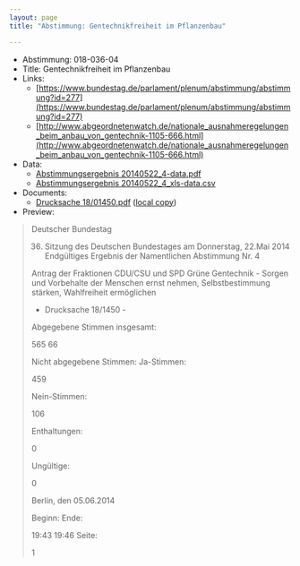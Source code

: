 ```yaml
---
layout: page
title: "Abstimmung: Gentechnikfreiheit im Pflanzenbau"

---
```


* Abstimmung: 018-036-04
* Title: Gentechnikfreiheit im Pflanzenbau
* Links: 
    * [https://www.bundestag.de/parlament/plenum/abstimmung/abstimmung?id=277](https://www.bundestag.de/parlament/plenum/abstimmung/abstimmung?id=277)
    * [http://www.abgeordnetenwatch.de/nationale_ausnahmeregelungen_beim_anbau_von_gentechnik-1105-666.html](http://www.abgeordnetenwatch.de/nationale_ausnahmeregelungen_beim_anbau_von_gentechnik-1105-666.html)
* Data: 
    * [Abstimmungsergebnis 20140522_4-data.pdf](/res/abstimmungsliste/20140522_4-data.pdf)
    * [Abstimmungsergebnis 20140522_4_xls-data.csv](/res/abstimmungsliste/analyses/20140522_4_xls-data.csv)
* Documents: 
    * [Drucksache 18/01450.pdf](http://dip21.bundestag.de/dip21/btd/18/014/1801450.pdf) ([local copy](/res/abstimmungsdaten/018-036-04/1801450.pdf))
* Preview: 
> Deutscher Bundestag
> 
> 36. Sitzung des Deutschen Bundestages
> am Donnerstag, 22.Mai 2014
> Endgültiges Ergebnis der Namentlichen Abstimmung Nr. 4
> 
> Antrag der Fraktionen CDU/CSU und SPD
> Grüne Gentechnik - Sorgen und Vorbehalte der Menschen ernst nehmen, Selbstbestimmung
> stärken, Wahlfreiheit ermöglichen
> - Drucksache 18/1450 -
> 
> Abgegebene Stimmen insgesamt:
> 
> 565
> 66
> 
> Nicht abgegebene Stimmen:
> Ja-Stimmen:
> 
> 459
> 
> Nein-Stimmen:
> 
> 106
> 
> Enthaltungen:
> 
> 0
> 
> Ungültige:
> 
> 0
> 
> Berlin, den 05.06.2014
> 
> Beginn:
> Ende:
> 
> 19:43
> 19:46
> Seite:
> 
> 1
> 
> 
